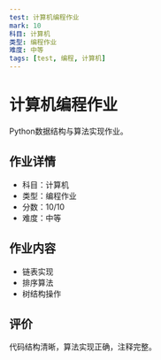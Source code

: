 ```yaml
---
test: 计算机编程作业
mark: 10
科目: 计算机
类型: 编程作业
难度: 中等
tags: [test, 编程, 计算机]
---
```


# 计算机编程作业

Python数据结构与算法实现作业。

## 作业详情
- 科目：计算机
- 类型：编程作业
- 分数：10/10
- 难度：中等

## 作业内容
- 链表实现
- 排序算法
- 树结构操作

## 评价
代码结构清晰，算法实现正确，注释完整。 